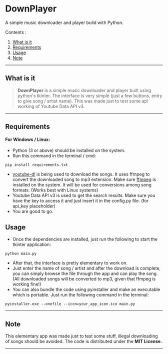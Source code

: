 
DownPlayer  
===================  
  
A simple music downloader and player build with Python. <br />  
  
  
Contents :  
 1. [What is it](#what-is-it)  
 2. [Requirements](#requirements)  
 4. [Usage](#usage)  
 5. [Note](#note)  
   
  
----------  
  
What is it  
--------  
  
>**DownPlayer** is a simple music downloader and player built using python's tkinter. The interface is very simple (just a few buttons, entry to give song / artist name). This was made just to test some api working of Youtube Data API v3. <br />  
  
----------  
  
    
Requirements  
------------  
  
#### For Windows / Linux:   
- Python (3 or above) should be installed on the system.  
- Run this command in the terminal / cmd:  
```  
pip install requirements.txt  
```  
- [youtube-dl](https://github.com/ytdl-org/youtube-dl) is being used to download the songs. It uses ffmpeg to convert the downloaded song to mp3 extension. Make sure [ffmpeg](https://ffmpeg.org/) is installed on the system. It will be used for conversions among song formats. (Works best with Linux systems)   
- Youtube Data API v3 is used to get the search results. Make sure you have the key to access it and just insert it in the config.py file. (for api_key placeholder)  
- You are good to go.  
  
  
Usage  
------------------  
- Once the dependencies are installed, just run the following to start the tkinter application:  
```  
python main.py  
```  
- After that, the interface is pretty elementary to work on.  
- Just enter the name of song / artist and after the download is complete, you can simply browse the file through the app and can play the song. (All downloaded songs will be converted to mp3, given that ffmpeg is working fine!)  
- You can also bundle the code using pyinstaller and make an executable which is portable. Just run the following command in the terminal:  
```  
pyinstaller.exe --onefile --icon=your_app_icon.ico main.py  
```  
___________________  
  
Note  
--------------------  
This elementary app was made just to test some stuff, illegal downloading of songs should be avoided. The code is distributed under the **MIT License.**  
_______________